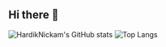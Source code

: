## Hi there 👋

<!--
**HardikNickam/HardikNickam** is a ✨ _special_ ✨ repository because its `README.md` (this file) appears on your GitHub profile.

Here are some ideas to get you started:

- 🔭 I’m currently working on ...
- 🌱 I’m currently learning ...
- 👯 I’m looking to collaborate on ...
- 🤔 I’m looking for help with ...
- 💬 Ask me about ...
- 📫 How to reach me: ...
- 😄 Pronouns: ...
- ⚡ Fun fact: ...
-->
![HardikNickam's GitHub stats](https://github-readme-stats.vercel.app/api?username=HardikNickam&show_icons=true&theme=transparent)
![Top Langs](https://github-readme-stats.vercel.app/api/top-langs/?username=HardikNickam&layout=compact)
